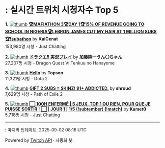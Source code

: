 # : 실시간 트위치 시청자수 Top 5

**1.** [![thumb](https://static-cdn.jtvnw.net/previews-ttv/live_user_kaicenat-320x180.jpg)](https://twitch.tv/KaiCenat)
**[🏆MAFIATHON 3🏆DAY 1🏆15% OF REVENUE GOING TO SCHOOL IN NIGERIA🏆LEBRON JAMES CUT MY HAIR AT 1 MILLION SUBS🏆!subathon](https://twitch.tv/KaiCenat)** by **KaiCenat**<br>153,980명 시청  - Just Chatting

**2.** [![thumb](https://static-cdn.jtvnw.net/previews-ttv/live_user_kato_junichi0817-320x180.jpg)](https://twitch.tv/加藤純一うん〇ちゃん)
**[ドラクエ5 実況プレイ](https://twitch.tv/加藤純一うん〇ちゃん)** by **加藤純一うん〇ちゃん**<br>27,207명 시청  - Dragon Quest V: Tenkuu no Hanayome

**3.** [![thumb](https://static-cdn.jtvnw.net/previews-ttv/live_user_topson-320x180.jpg)](https://twitch.tv/Topson)
**[Hello](https://twitch.tv/Topson)** by **Topson**<br>11,321명 시청  - Dota 2

**4.** [![thumb](https://static-cdn.jtvnw.net/previews-ttv/live_user_shroud-320x180.jpg)](https://twitch.tv/shroud)
**[GIFT 2 SUBS = SKINZ! 91+ ADDICTED.](https://twitch.tv/shroud)** by **shroud**<br>7,629명 시청  - Path of Exile 2

**5.** [![thumb](https://static-cdn.jtvnw.net/previews-ttv/live_user_kamet0-320x180.jpg)](https://twitch.tv/Kamet0)
**[⬜️ 100H ENFERMÉ | 5 JEUX, TOP 1 OU RIEN, POUR QUE JE PUISSE SORTIR ! ⬜️ | JOUR 1 | 1/5 (!subtember) (!match)](https://twitch.tv/Kamet0)** by **Kamet0**<br>5,718명 시청  - Just Chatting


---
: 마지막 업데이트: 2025-09-02 08:18 UTC

Powered by [Twitch API](https://dev.twitch.tv/docs/api/reference) · 자동화 봇